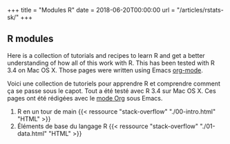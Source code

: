 +++
title = "Modules R"
date = 2018-06-20T00:00:00
url = "/articles/rstats-sk/"
+++

## R modules 

Here is a collection of tutorials and recipes to learn R and get a better understanding of how all of this work with R. This has been tested with R 3.4 on Mac OS X. Those pages were written using Emacs [org-mode](https://orgmode.org).

Voici une collection de tutoriels pour apprendre R et comprendre comment ça se passe sous le capot. Tout a été testé avec R 3.4 sur Mac OS X. Ces pages ont été rédigées avec le [mode Org](https://orgmode.org) sous Emacs.

1. R en un tour de main {{< ressource "stack-overflow" "./00-intro.html" "HTML" >}}
2. Éléments de base du langage R {{< ressource "stack-overflow" "./01-data.html" "HTML" >}}
